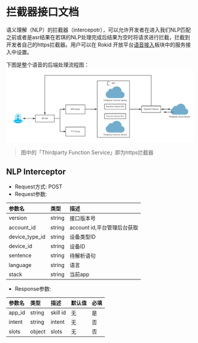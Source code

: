 # 拦截器接口文档
语义理解（NLP）的拦截器（intercepotr），可以允许开发者在进入我们NLP匹配之前或者是asr结果在若琪的NLP处理完成后结果为空时将请求进行拦截，拦截到开发者自己的https拦截器。用户可以在 Rokid 开放平台[语音接入](https://developer.rokid.com/voice/#/)板块中的服务接入中设置。

下图是整个语音的后端处理流程图：
![intercepto](images/interceptor.jpg)
> 图中的「Thirdparty Function Service」即为https拦截器

## NLP Interceptor
* Request方式: POST
* Request参数:

| 参数名            | 类型 | 描述 |
| :------------- | :-- | :-- |
| version        | string | 接口版本号 |
| account_id     | string | account id,平台管理后台获取 |
| device_type_id | string | 设备类型ID |
| device_id      | string | 设备ID |
| sentence       | string | 待解析语句 |
| language       | string | 语言 |
| stack          | string | 当前app  | 

* Response参数:

| 参数名 | 类型 | 描述 | 默认值 | 必填 |
| :-- | :-- | :-- | :-- | :-- |
| app_id | string | skill id | 无 | 是 |
| intent | string | intent | 无 | 否 |
| slots | object | slots | 无 | 否 |






